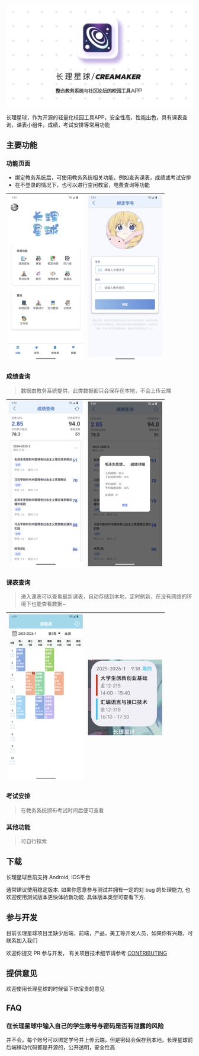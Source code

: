 ![长理星球](./assets/4e9c4a7f2dee81b1415ab05487fb31e7_720.png)

长理星球，作为开源的轻量化校园工具APP，安全性高，性能出色，具有课表查询，课表小组件，成绩，考试安排等常用功能

## 主要功能

### 功能页面

- 绑定教务系统后，可使用教务系统相关功能，例如查询课表，成绩或考试安排
- 在不登录的情况下，也可以进行空闲教室，电费查询等功能

| <img src="./assets/image-20250831174326287.png" alt="" width="200"/> | <img src="./assets/image-20250831175418750.png" alt="" width="200"/> |
| :----------------------------------------------------------: | :----------------------------------------------------------: |

### 成绩查询

> 数据由教务系统提供，此类数据都只会保存在本地，不会上传云端

| <img src="./assets/image-20250831175656554.png" alt="" width="200"/> | <img src="./assets/image-20250831175817246.png" alt="" width="200"/> |
| :----------------------------------------------------------: | :----------------------------------------------------------: |

### 课表查询

> 进入课表可以查看最新课表，自动存储到本地，定时刷新，在没有网络的环境下也能查看数据~

| <img src="./assets/image-20250831183014883.png" alt="" width="200"/> | <img src="./assets/91de5f1a8f29a91b2c0db448659105b7.jpg" alt="" width="200"/> |
| :----------------------------------------------------------: | :----------------------------------------------------------: |

### 考试安排

> 在教务系统颁布考试时间后便可查看

### 其他功能

> 可自行探索

## 下载

长理星球目前支持 Android, IOS平台

通常建议使用稳定版本. 如果你愿意参与测试并拥有一定的对 bug 的处理能力, 也欢迎使用测试版本更快体验新功能.
具体版本类型可查看下方.

## 参与开发

目前长理星球项目里缺少后端，前端，产品，美工等开发人员，如果你有兴趣，可联系加入我们

欢迎你提交 PR 参与开发，
有关项目技术细节请参考 [CONTRIBUTING](docs/contribution/分支规范.md)

## 提供意见

欢迎使用长理星球的时候留下你宝贵的意见

## FAQ

### 在长理星球中输入自己的学生账号与密码是否有泄露的风险

并不会，每个账号可以绑定学号并上传云端，但是密码会保存到本地，长理星球前后端移动代码都是开源的，公开透明，安全性高


